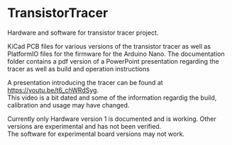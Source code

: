 # TransistorTracer
Hardware and software for transistor tracer project.

KiCad PCB files for various versions of the transistor tracer as well as PlatformIO files for the firmware for the Arduino Nano.
The documentation folder contains a pdf version of a PowerPoint presentation regarding the tracer as well as build and operation instructions

A presentation introducing the tracer can be found at https://youtu.be/t6_chWRdSyg.  
This video is a bit dated and some of the information regardig the build, calibration and usage may have changed.

Currently only Hardware version 1 is documented and is working. Other versions are experimental and has not been verified.  
The software for experimental board versions may not work.
